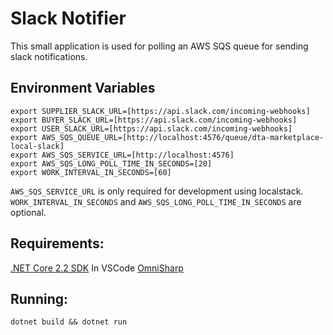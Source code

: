 # Slack Notifier

This small application is used for polling an AWS SQS queue for sending slack notifications.

## Environment Variables

```
export SUPPLIER_SLACK_URL=[https://api.slack.com/incoming-webhooks]
export BUYER_SLACK_URL=[https://api.slack.com/incoming-webhooks]
export USER_SLACK_URL=[https://api.slack.com/incoming-webhooks]
export AWS_SQS_QUEUE_URL=[http://localhost:4576/queue/dta-marketplace-local-slack]
export AWS_SQS_SERVICE_URL=[http://localhost:4576]
export AWS_SQS_LONG_POLL_TIME_IN_SECONDS=[20]
export WORK_INTERVAL_IN_SECONDS=[60]
```

```AWS_SQS_SERVICE_URL``` is only required for development using localstack.
```WORK_INTERVAL_IN_SECONDS``` and ```AWS_SQS_LONG_POLL_TIME_IN_SECONDS``` are optional.

## Requirements:
[.NET Core 2.2 SDK](https://dotnet.microsoft.com/download/dotnet-core/2.2)
In VSCode [OmniSharp](http://www.omnisharp.net)

## Running:
```dotnet build && dotnet run```
